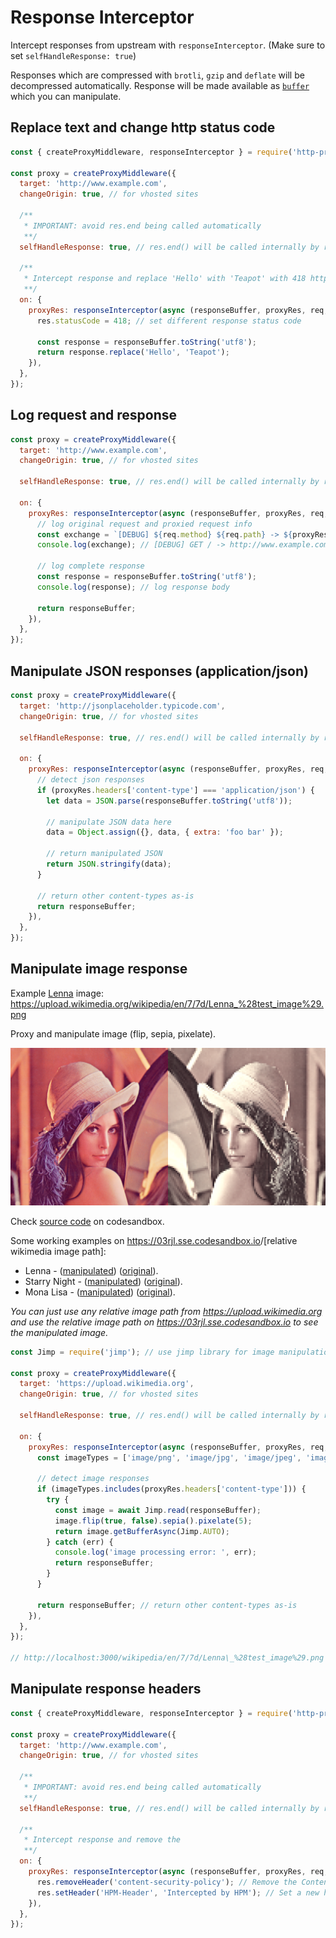 # Response Interceptor

Intercept responses from upstream with `responseInterceptor`. (Make sure to set `selfHandleResponse: true`)

Responses which are compressed with `brotli`, `gzip` and `deflate` will be decompressed automatically. Response will be made available as [`buffer`](https://nodejs.org/api/buffer.html) which you can manipulate.

## Replace text and change http status code

```js
const { createProxyMiddleware, responseInterceptor } = require('http-proxy-middleware');

const proxy = createProxyMiddleware({
  target: 'http://www.example.com',
  changeOrigin: true, // for vhosted sites

  /**
   * IMPORTANT: avoid res.end being called automatically
   **/
  selfHandleResponse: true, // res.end() will be called internally by responseInterceptor()

  /**
   * Intercept response and replace 'Hello' with 'Teapot' with 418 http response status code
   **/
  on: {
    proxyRes: responseInterceptor(async (responseBuffer, proxyRes, req, res) => {
      res.statusCode = 418; // set different response status code

      const response = responseBuffer.toString('utf8');
      return response.replace('Hello', 'Teapot');
    }),
  },
});
```

## Log request and response

```javascript
const proxy = createProxyMiddleware({
  target: 'http://www.example.com',
  changeOrigin: true, // for vhosted sites

  selfHandleResponse: true, // res.end() will be called internally by responseInterceptor()

  on: {
    proxyRes: responseInterceptor(async (responseBuffer, proxyRes, req, res) => {
      // log original request and proxied request info
      const exchange = `[DEBUG] ${req.method} ${req.path} -> ${proxyRes.req.protocol}//${proxyRes.req.host}${proxyRes.req.path} [${proxyRes.statusCode}]`;
      console.log(exchange); // [DEBUG] GET / -> http://www.example.com [200]

      // log complete response
      const response = responseBuffer.toString('utf8');
      console.log(response); // log response body

      return responseBuffer;
    }),
  },
});
```

## Manipulate JSON responses (application/json)

```javascript
const proxy = createProxyMiddleware({
  target: 'http://jsonplaceholder.typicode.com',
  changeOrigin: true, // for vhosted sites

  selfHandleResponse: true, // res.end() will be called internally by responseInterceptor()

  on: {
    proxyRes: responseInterceptor(async (responseBuffer, proxyRes, req, res) => {
      // detect json responses
      if (proxyRes.headers['content-type'] === 'application/json') {
        let data = JSON.parse(responseBuffer.toString('utf8'));

        // manipulate JSON data here
        data = Object.assign({}, data, { extra: 'foo bar' });

        // return manipulated JSON
        return JSON.stringify(data);
      }

      // return other content-types as-is
      return responseBuffer;
    }),
  },
});
```

## Manipulate image response

Example [Lenna](https://en.wikipedia.org/wiki/Lenna) image: <https://upload.wikimedia.org/wikipedia/en/7/7d/Lenna_%28test_image%29.png>

Proxy and manipulate image (flip, sepia, pixelate).

[![Image of Lenna](../.github/docs/response-interceptor-lenna.png)](https://codesandbox.io/s/trusting-engelbart-03rjl)

Check [source code](https://codesandbox.io/s/trusting-engelbart-03rjl) on codesandbox.

Some working examples on <https://03rjl.sse.codesandbox.io>/[relative wikimedia image path]:

- Lenna - ([manipulated](https://03rjl.sse.codesandbox.io/wikipedia/en/7/7d/Lenna_%28test_image%29.png)) ([original](https://upload.wikimedia.org/wikipedia/en/7/7d/Lenna_%28test_image%29.png)).
- Starry Night - ([manipulated](https://03rjl.sse.codesandbox.io/wikipedia/commons/thumb/e/ea/Van_Gogh_-_Starry_Night_-_Google_Art_Project.jpg/1024px-Van_Gogh_-_Starry_Night_-_Google_Art_Project.jpg)) ([original](https://upload.wikimedia.org/wikipedia/commons/thumb/e/ea/Van_Gogh_-_Starry_Night_-_Google_Art_Project.jpg/1024px-Van_Gogh_-_Starry_Night_-_Google_Art_Project.jpg)).
- Mona Lisa - ([manipulated](https://03rjl.sse.codesandbox.io/wikipedia/commons/thumb/e/ec/Mona_Lisa%2C_by_Leonardo_da_Vinci%2C_from_C2RMF_retouched.jpg/800px-Mona_Lisa%2C_by_Leonardo_da_Vinci%2C_from_C2RMF_retouched.jpg)) ([original](https://upload.wikimedia.org/wikipedia/commons/thumb/e/ec/Mona_Lisa%2C_by_Leonardo_da_Vinci%2C_from_C2RMF_retouched.jpg/800px-Mona_Lisa%2C_by_Leonardo_da_Vinci%2C_from_C2RMF_retouched.jpg)).

_You can just use any relative image path from <https://upload.wikimedia.org> and use the relative image path on <https://03rjl.sse.codesandbox.io> to see the manipulated image._

```javascript
const Jimp = require('jimp'); // use jimp library for image manipulation

const proxy = createProxyMiddleware({
  target: 'https://upload.wikimedia.org',
  changeOrigin: true, // for vhosted sites

  selfHandleResponse: true, // res.end() will be called internally by responseInterceptor()

  on: {
    proxyRes: responseInterceptor(async (responseBuffer, proxyRes, req, res) => {
      const imageTypes = ['image/png', 'image/jpg', 'image/jpeg', 'image/gif'];

      // detect image responses
      if (imageTypes.includes(proxyRes.headers['content-type'])) {
        try {
          const image = await Jimp.read(responseBuffer);
          image.flip(true, false).sepia().pixelate(5);
          return image.getBufferAsync(Jimp.AUTO);
        } catch (err) {
          console.log('image processing error: ', err);
          return responseBuffer;
        }
      }

      return responseBuffer; // return other content-types as-is
    }),
  },
});

// http://localhost:3000/wikipedia/en/7/7d/Lenna\_%28test_image%29.png
```

## Manipulate response headers

```js
const { createProxyMiddleware, responseInterceptor } = require('http-proxy-middleware');

const proxy = createProxyMiddleware({
  target: 'http://www.example.com',
  changeOrigin: true, // for vhosted sites

  /**
   * IMPORTANT: avoid res.end being called automatically
   **/
  selfHandleResponse: true, // res.end() will be called internally by responseInterceptor()

  /**
   * Intercept response and remove the
   **/
  on: {
    proxyRes: responseInterceptor(async (responseBuffer, proxyRes, req, res) => {
      res.removeHeader('content-security-policy'); // Remove the Content Security Policy header
      res.setHeader('HPM-Header', 'Intercepted by HPM'); // Set a new header and value
    }),
  },
});
```
